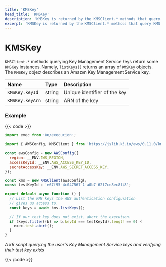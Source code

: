 ```yaml
---
title: 'KMSKey'
head_title: 'KMSKey'
description: 'KMSKey is returned by the KMSClient.* methods that query KMS keys'
excerpt: 'KMSKey is returned by the KMSClient.* methods that query KMS keys'
---
```


# KMSKey

`KMSClient.*` methods querying Key Management Service keys return some `KMSKey` instances. Namely, `listKeys()` returns an array of `KMSKey` objects. The `KMSKey` object describes an Amazon Key Management Service key.

| Name            | Type   | Description                  |
| :-------------- | :----- | :--------------------------- |
| `KMSKey.keyId`  | string | Unique identifier of the key |
| `KMSKey.keyArn` | string | ARN of the key               |

### Example

{{< code >}}

```javascript
import exec from 'k6/execution';

import { AWSConfig, KMSClient } from 'https://jslib.k6.io/aws/0.11.0/kms.js';

const awsConfig = new AWSConfig({
  region: __ENV.AWS_REGION,
  accessKeyId: __ENV.AWS_ACCESS_KEY_ID,
  secretAccessKey: __ENV.AWS_SECRET_ACCESS_KEY,
});

const kms = new KMSClient(awsConfig);
const testKeyId = 'e67f95-4c047567-4-a0b7-62f7ce8ec8f48';

export default async function () {
  // List the KMS keys the AWS authentication configuration
  // gives us access to.
  const keys = await kms.listKeys();

  // If our test key does not exist, abort the execution.
  if (keys.filter((b) => b.keyId === testKeyId).length == 0) {
    exec.test.abort();
  }
}
```

_A k6 script querying the user's Key Management Service keys and verifying their test key exists_

{{< /code >}}